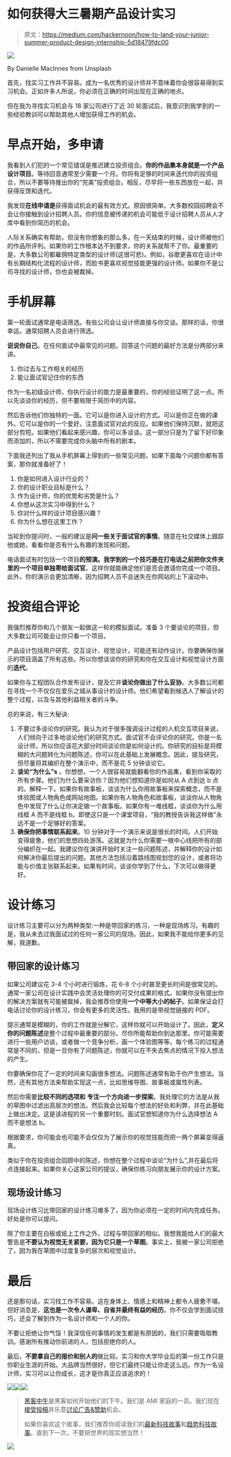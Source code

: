 # 如何获得大三暑期产品设计实习

> 原文：<https://medium.com/hackernoon/how-to-land-your-junior-summer-product-design-internship-5d18479fdc00>

![](img/620405d270f0eb7edefe80fb5efe7d4b.png)

By Danielle MacInnes from Unsplash

首先，找实习工作并不容易。成为一名优秀的设计师并不意味着你会很容易得到实习机会。正如许多人所说，你必须在正确的时间出现在正确的地点。

但在我为寻找实习机会与 18 家公司进行了近 30 轮面试后，我意识到我学到的一些经验教训可以帮助其他人增加获得工作的机会。

# **早点开始，多申请**

我看到人们犯的一个常见错误是推迟建立投资组合。**你的作品集本身就是一个产品设计项目**。等待回音通常至少需要一个月。你将有足够的时间来迭代你的投资组合，所以不要等待推出你的“完美”投资组合。相反，尽早将一些东西放在一起，并获得反馈和迭代。

我发现**在线申请是**获得面试机会的最有效方式。原因很简单。大多数校园招聘会不会让你接触到设计招聘人员。你的信息被传递的机会可能低于设计招聘人员从人才库中看到你简历的机会。

人际关系确实有帮助，但没有你想象的那么多。在一天结束的时候，设计师被他们的作品所评判。如果你的工作根本达不到要求，你的关系就帮不了你。最重要的是，大多数公司都雇佣特定类型的设计师(这很可悲)。例如，谷歌更喜欢在设计中有长期结构化流程的设计师，而脸书更喜欢视觉技能更强的设计师。如果你不是公司寻找的设计师，你也会被裁掉。

# 手机屏幕

第一轮面试通常是电话筛选。有些公司会让设计师直接与你交谈。那样的话，你很幸运。通常招聘人员会进行筛选。

**说说你自己**。在任何面试中最常见的问题。回答这个问题的最好方法是分两部分来讲。

1.  你过去与工作相关的经历
2.  能让面试官记住你的东西

作为一名初级设计师，你执行设计的能力是最重要的，你的经验证明了这一点。所以先谈谈你的经历，但不要局限于简历中的内容。

然后告诉他们你独特的一面。它可以是你进入设计的方式。可以是你正在做的课外。它可以是你的一个爱好。注意面试官对此的反应。如果他们保持沉默，就把这部分剪短。如果他们看起来感兴趣，你可以多谈谈。这一部分只是为了留下好印象而添加的，所以不需要完成你头脑中所有的剧本。

下面我还列出了我从手机屏幕上得到的一些常见问题。如果下面每个问题你都有答案，那你就准备好了！

1.  你是如何进入设计行业的？
2.  你的设计职业目标是什么？
3.  作为设计师，你的优势和劣势是什么？
4.  你想从这次实习中得到什么？
5.  你对什么样的设计项目感兴趣？
6.  你为什么想在这里工作？

当轮到你提问时，一般的建议是**问一些关于面试官的事情**。随意在社交媒体上跟踪他或她，看看你是否有什么有趣的发现和问题。

电话面试有时包括一个项目**的预演。**我学到的一个技巧是**在打电话之前把你文件夹里的一个项目单独寄给面试官**。这样你就能确定他们是否会邀请你完成一个项目。此外，你的演示会更加清晰，因为招聘人员不会迷失在你网站的上下滚动中。

# 投资组合评论

我强烈推荐你和几个朋友一起做这一轮的模拟面试。准备 3 个要谈论的项目，但大多数公司可能会让你只看一个项目。

产品设计包括用户研究、交互设计、视觉设计，可能还有动作设计。你要确保你展示的项目涵盖了所有这些。所以你想谈谈你的研究和你在交互设计和视觉设计方面的**迭代**。

如果你与工程团队合作发布设计，提及它并**谈论你做出了什么妥协**。大多数公司都在寻找一个不仅仅在爱乐之城从事设计的设计师。他们希望看到候选人了解设计的整个过程，以及与其他利益相关者的斗争。

总的来说，有三大秘诀:

1.  不要过多谈论你的研究。我认为对于很多强调设计过程的人机交互项目来说，人们倾向于过多地谈论他们的研究方式。面试官不会评论你的研究。你是一名设计师，所以你应该花大部分时间谈论你是如何设计的。你研究的目标是将模糊的大问题转化为问题陈述，你可以在此基础上发展概念。因此，提及研究，但尽量将其编织在整个演示中，而不是花 5 分钟谈论它。
2.  **谈论“为什么”s** 。你想想，一个人很容易就能翻看你的作品集，看到你采取的所有步骤。他们为什么要采访你？因为他们想知道你是如何从 A 点到达 b 点的。解释一下。如果你有故事板，谈谈为什么你用故事板来探索概念，而不是体验图或人物角色或网站地图。如果你有人物角色和故事板，谈谈你从人物角色中发现了什么让你决定做一个故事板。如果你有一堆线框，谈谈你为什么用线框 A 而不是线框 b。即使这只是一个课堂项目，“我的教授告诉我这样做”永远不是一个足够好的答案。
3.  **确保你把事情联系起来**。10 分钟对于一个演示来说是很长的时间。人们开始变得疲惫，他们的思想四处游荡。这就是为什么你需要一根中心线把所有的部分编织在一起。我建议你在演讲开始时关注一些问题陈述，并解释你的设计如何解决你最后提出的问题。其他方法包括沿着路线图规划您的设计，或者将功能与价值主张联系起来。如果有时间，谈谈你学到了什么，下次可以做得更好。

# 设计练习

设计练习主要可以分为两种类型:一种是带回家的练习，一种是现场练习。有趣的是，我从未去过我面试过的任何一家公司的现场。因此，如果我不能给你更多的见解，我道歉。

## **带回家的设计练习**

如果公司建议花 3-4 个小时进行锻炼，花 6-8 个小时甚至更长时间是很常见的。通常一家公司在设计实践中会灵活处理你的可交付成果的格式。如果你没有提出你的解决方案就有可能被裁掉，我会推荐你使用**一个中等大小的帖子**。如果保证会打电话讨论你的设计练习，你会有更多的灵活性。我用的是带视觉链接的 PDF。

提示通常是模糊的，你的工作就是分解它，这样你就可以开始设计了。因此，**定义你的问题陈述**是整个过程中最重要的部分。尽你所能帮助你到达那里。你可能需要进行一些用户访谈，或者做一个竞争分析，画一个体验图等等。每个练习的过程通常是不同的，但是一旦你有了问题陈述，你就可以在不失去焦点的情况下投入想法的产生。

你要确保你花了一定的时间来勾画很多想法。问题陈述通常有助于你产生想法。当然，还有其他方法来帮助实现这一点，比如思维导图、故事板或属性列表。

然后你需要**比较不同的选项和** **专注一个方向进一步探索**。我处理它的方法是从我的草图中过滤出高层次的想法。然后我会比较每个想法的好处和利弊，并在此基础上做出决定。这是该进程的另一个重要时刻。面试官想知道你为什么选择想法 A 而不是想法 b。

根据要求，你可能会也可能不会仅仅为了展示你的视觉技能而把一两个屏幕变得逼真。

类似于你在投资组合回顾中的陈述，你想在整个过程中谈论“为什么”,并在最后将点连接起来。如果你关心这家公司的提议，确保你练习向朋友展示你的设计方案。

## 现场设计练习

现场设计练习比带回家的设计练习难多了，因为你必须在一定的时间内完成任务。好处是你可以提问。

除了你主要在白板或纸上工作之外，过程与带回家的相似。我想我能给人们的最大警告是**不要认为视觉无关紧要，因为它只是一个草图**。事实上，我被一家公司拒绝了，因为我在草图中过度复杂的层次和视觉设计。

# 最后

还是那句话，实习找工作不容易。这在身体上、情感上和精神上都令人疲惫不堪。但好消息是，**这也是一次令人谦卑、自省并最终有益的经历**。你不仅会学到面试技巧，还会了解到作为一名设计师和一个人的你。

不要让拒绝让你气馁！我深信任何事情的发生都是有原因的，我们只需要吸取教训。感谢所有推动你前进的人，包括拒绝你的人。

最后，**不要拿自己的报价和别人的**做比较。实习和你大学毕业后的第一份工作只是你职业生涯的开始。大品牌当然很好，但它们最终只能让你走这么远。作为一名设计师，实习可以让你成长，这才是你真正应该追求的！

[![](img/50ef4044ecd4e250b5d50f368b775d38.png)](http://bit.ly/HackernoonFB)[![](img/979d9a46439d5aebbdcdca574e21dc81.png)](https://goo.gl/k7XYbx)[![](img/2930ba6bd2c12218fdbbf7e02c8746ff.png)](https://goo.gl/4ofytp)

> [黑客中午](http://bit.ly/Hackernoon)是黑客如何开始他们的下午。我们是 AMI 家庭的一员。我们现在[接受投稿](http://bit.ly/hackernoonsubmission)并乐意[讨论广告&赞助](mailto:partners@amipublications.com)机会。
> 
> 如果你喜欢这个故事，我们推荐你阅读我们的[最新科技故事](http://bit.ly/hackernoonlatestt)和[趋势科技故事](https://hackernoon.com/trending)。直到下一次，不要把世界的现实想当然！

![](img/be0ca55ba73a573dce11effb2ee80d56.png)